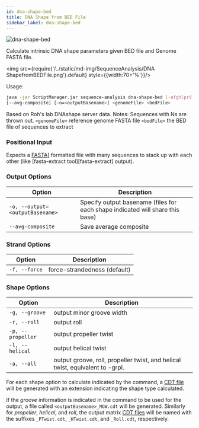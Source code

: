 ```yaml
---
id: dna-shape-bed
title: DNA Shape from BED File
sidebar_label: dna-shape-bed
---
```


![dna-shape-bed](/../static/icons/SequenceAnalysis/DNAShapefromBED_square.svg)

Calculate intrinsic DNA shape parameters given BED file and Genome FASTA file.

<img src={require('/../static/md-img/SequenceAnalysis/DNA ShapefromBEDFile.png').default} style={{width:70+'%'}}/> 

Usage:
```bash
java -jar ScriptManager.jar sequence-analysis dna-shape-bed [-afghlprV]
[--avg-composite] [-o=<outputBasename>] <genomeFile> <bedFile>
```

Based on Roh's lab DNAshape server data.
Notes: Sequences with Ns are thrown out.
      `<genomeFile>`      reference genome FASTA file
      `<bedFile>`         the BED file of sequences to extract

### Positional Input

Expects a [FASTA][fasta-format]] formatted file with many sequences to stack up with each other (like [fasta-extract tool][fasta-extract] output).


### Output Options

| Option | Description |
| ------ | ----------- |
| `-o, --output=<outputBasename>` | Specify output basename (files for each shape indicated will share this base) |
| `--avg-composite` | Save average composite |



### Strand Options

| Option | Description |
| ------ | ----------- |
| `-f, --force` | force-strandedness (default) |

### Shape Options

| Option | Description |
| ------ | ----------- |
| `-g, --groove` | output minor groove width
| `-r, --roll` | output roll
| `-p, --propeller` | output propeller twist
| `-l, --helical` | output helical twist
| `-a, --all` | output groove, roll, propeller twist, and helical twist, equivalent to -grpl.

For each shape option to calculate indicated by the command, a [CDT file][cdt-format] will be generated with an extension indicating the shape  type calculated.

If the *groove* information is indicated in the command to be used for the output, a file called `<outputBasename>_MGW.cdt` will be generated.
Similarly for *propeller*, *helical*, and *roll*, the output matrix [CDT files][cdt-format] will be named with the suffixes `_PTwist.cdt`, `_HTwist.cdt`, and `_Roll.cdt`, respectively.


[Roh_paper]:www.pubmed.gov

[cdt-format]:file-formats.md
[bed-format]:file-formats.md
[fasta-format]:file-formats.md
